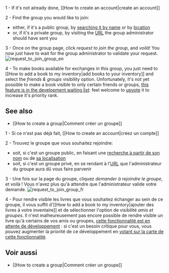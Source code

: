 <!-- LANG:EN, title="How to join an existing group"-->
1 - If it's not already done, [[How to create an account|create an account]]

2 - Find the group you would like to join:
  - either, if it's a public group, by [searching it by name](https://inventaire.io/network/groups/search) or by [location](https://inventaire.io/network/groups/nearby)
  - or, if it's a private group, by visiting the [URL](https://en.wikipedia.org/wiki/Uniform_Resource_Locator) the group administrator should have sent you

3 - Once on the group page, click *request to join the group*, and *voilà*! You now just have to wait for the group administrator to validate your request.
![request_to_join_group_en](https://user-images.githubusercontent.com/1596934/27707390-7449841c-5d15-11e7-9afe-0a89b17e35b0.png)

4 - To make books available for exchanges in this group, you just need to [[How to add a book to my inventory|add books to your inventory]] and select the *friends & groups* visibility option. Unfortunately, it's not yet possible to make a book visible to only certain friends or groups, [this feature is in the development waiting list](https://trello.com/c/hVawMbmt): feel welcome to [upvote](https://trello.com/c/hVawMbmt) it to increase it's priority rank.

## See also
* [[How to create a group|Comment créer un groupe]]

<!-- LANG:FR, title="Comment rejoindre un groupe existant"-->

1 - Si ce n'est pas déjà fait, [[How to create an account|créez un compte]]

2 - Trouvez le groupe que vous souhaitez rejoindre:
  - soit, si c'est un groupe public, en faisant une [recherche à partir de son nom](https://inventaire.io/network/groups/search) ou de [sa localisation](https://inventaire.io/network/groups/nearby)
  - soit, si c'est un groupe privé, en se rendant à l'[URL](https://fr.wikipedia.org/wiki/Uniform_Resource_Locator) que l'administrateur du groupe aura dû vous faire parvenir

3 - Une fois sur la page du groupe, cliquez *demander à rejoindre le groupe*, et voilà ! Vous n'avez plus qu'à attendre que l'administrateur valide votre demande.
![request_to_join_group_fr](https://user-images.githubusercontent.com/1596934/27707297-24553fdc-5d15-11e7-8bce-5c46d5abc696.png)

4 - Pour rendre visible les livres que vous souhaitez échanger au sein de ce groupe, il vous suffit d'[[How to add a book to my inventory|ajouter des livres à votre inventaire]] et de sélectionner l'option de visibilité *amis et groupes*. Il n'est malheureusement pas encore possible de rendre visible un livre qu'à certains de vos amis ou groupes, [cette fonctionnalité est en attente de développement](https://trello.com/c/hVawMbmt) : si c'est un besoin critique pour vous, vous pouvez augmenter la priorité de ce développement en [votant sur la carte de cette fonctionnalité](https://trello.com/c/hVawMbmt).

## Voir aussi
* [[How to create a group|Comment créer un groupe]]